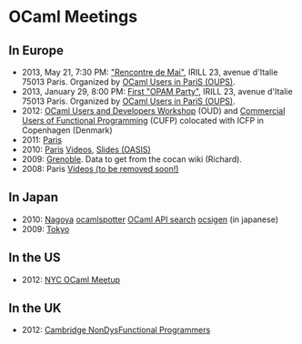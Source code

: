 <!-- ((! set title OCaml Meetings !)) -->

# OCaml Meetings
## In Europe
* 2013, May 21, 7:30 PM: [&quot;Rencontre de
 Mai&quot;](http://www.meetup.com/ocaml-paris/events/116100692/), IRILL
 23, avenue d'Italie 75013 Paris. Organized by [OCaml Users in PariS
 (OUPS)](http://www.meetup.com/ocaml-paris/).
* 2013, January 29, 8:00 PM: [First &quot;OPAM
 Party&quot;](http://www.meetup.com/ocaml-paris/events/99222322/), IRILL
 23, avenue d'Italie 75013 Paris. Organized by [OCaml Users in PariS
 (OUPS)](http://www.meetup.com/ocaml-paris/).
* 2012: [OCaml Users and Developers
 Workshop](http://oud.ocaml.org/2012/) (OUD) and [Commercial Users of
 Functional Programming](http://cufp.org) (CUFP) colocated with ICFP
 in Copenhagen (Denmark)
* 2011:
 [Paris](https://forge.ocamlcore.org/plugins/mediawiki/wiki/ocaml-meeting/index.php/OCamlMeeting2011)
* 2010: [Paris](http://lambda-the-ultimate.org/node/3826)
 [Videos](http://vimeo.com/13746263), [Slides
 (OASIS)](http://www.scribd.com/doc/39582083/OCaml-Meeting-2010-OASIS-Slides)
* 2009:
 [Grenoble](http://le-gall.net/sylvain+violaine/blog/index.php?post/2008/12/19/48-ocaml-meeting-2009-in-grenoble-progress).
 Data to get from the cocan wiki (Richard).
* 2008: Paris [Videos (to be removed
 soon!)](http://video.google.com/videoplay?docid=1704671501085578312#)

## In Japan
* 2010: [Nagoya](http://atnd.org/events/4873)
 [ocamlspotter](http://www.slideshare.net/camlspotter/um2010) [OCaml
 API search](http://www.slideshare.net/mzpi/ocamlapisearch)
 [ocsigen](http://www.slideshare.net/keigoi/ocaml-web-ocsigen-osc2009nagoya)
 (in japanese)
* 2009: [Tokyo](http://atnd.org/events/738)

## In the US
* 2012: [NYC OCaml Meetup](http://www.meetup.com/NYC-OCaml/)

## In the UK
* 2012: [Cambridge NonDysFunctional
 Programmers](http://www.meetup.com/Cambridge-NonDysFunctional-Programmers/)

